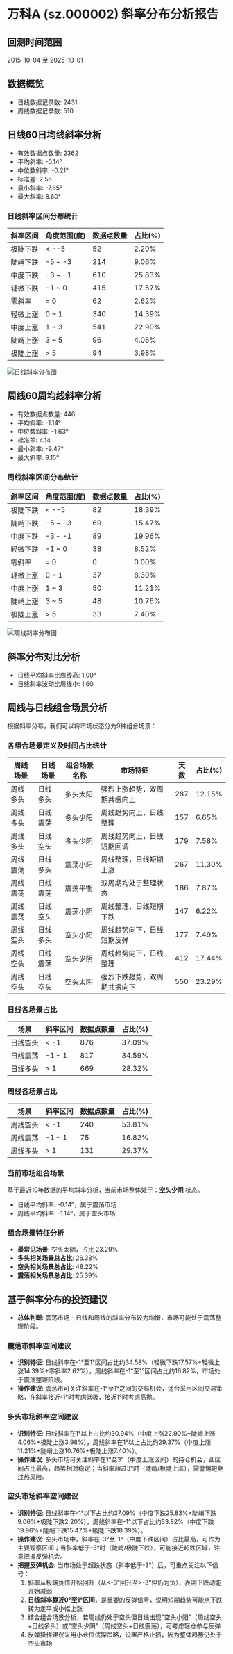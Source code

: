 ﻿# 万科A (sz.000002) 斜率分布分析报告

## 回测时间范围
2015-10-04 至 2025-10-01

## 数据概览
- 日线数据记录数: 2431
- 周线数据记录数: 510

## 日线60日均线斜率分析
- 有效数据点数量: 2362
- 平均斜率: -0.14°
- 中位数斜率: -0.21°
- 标准差: 2.55
- 最小斜率: -7.85°
- 最大斜率: 8.60°

### 日线斜率区间分布统计
| 斜率区间 | 角度范围(度) | 数据点数量 | 占比(%) |
|---------|------------|----------|-------|
| 极陡下跌 | < --5 | 52 | 2.20% |
| 陡峭下跌 | -5 ~ -3 | 214 | 9.06% |
| 中度下跌 | -3 ~ -1 | 610 | 25.83% |
| 轻微下跌 | -1 ~ 0 | 415 | 17.57% |
| 零斜率 | = 0 | 62 | 2.62% |
| 轻微上涨 | 0 ~ 1 | 340 | 14.39% |
| 中度上涨 | 1 ~ 3 | 541 | 22.90% |
| 陡峭上涨 | 3 ~ 5 | 96 | 4.06% |
| 极陡上涨 | > 5 | 94 | 3.98% |

![日线斜率分布图](slope_distribution_日线60日均线.png)

## 周线60周均线斜率分析
- 有效数据点数量: 446
- 平均斜率: -1.14°
- 中位数斜率: -1.63°
- 标准差: 4.14
- 最小斜率: -9.47°
- 最大斜率: 9.15°

### 周线斜率区间分布统计
| 斜率区间 | 角度范围(度) | 数据点数量 | 占比(%) |
|---------|------------|----------|-------|
| 极陡下跌 | < --5 | 82 | 18.39% |
| 陡峭下跌 | -5 ~ -3 | 69 | 15.47% |
| 中度下跌 | -3 ~ -1 | 89 | 19.96% |
| 轻微下跌 | -1 ~ 0 | 38 | 8.52% |
| 零斜率 | = 0 | 0 | 0.00% |
| 轻微上涨 | 0 ~ 1 | 37 | 8.30% |
| 中度上涨 | 1 ~ 3 | 50 | 11.21% |
| 陡峭上涨 | 3 ~ 5 | 48 | 10.76% |
| 极陡上涨 | > 5 | 33 | 7.40% |

![周线斜率分布图](slope_distribution_周线60周均线.png)

## 斜率分布对比分析
- 日线平均斜率比周线高: 1.00°
- 日线斜率波动比周线小: 1.60

## 周线与日线组合场景分析
根据斜率分布，我们可以将市场状态分为9种组合场景：

### 各组合场景定义及时间占比统计
| 周线场景 | 日线场景 | 组合场景名称 | 市场特征 | 天数 | 占比(%) |
|---------|---------|------------|---------|-----|-------|
| 周线多头 | 日线多头 | 多头太阳 | 强烈上涨趋势，双周期共振向上 | 287 | 12.15% |
| 周线多头 | 日线震荡 | 多头少阳 | 周线趋势向上，日线整理 | 157 | 6.65% |
| 周线多头 | 日线空头 | 多头少阴 | 周线趋势向上，日线短期回调 | 179 | 7.58% |
| 周线震荡 | 日线多头 | 震荡小阳 | 周线整理，日线短期上涨 | 267 | 11.30% |
| 周线震荡 | 日线震荡 | 震荡平衡 | 双周期均处于整理状态 | 186 | 7.87% |
| 周线震荡 | 日线空头 | 震荡小阴 | 周线整理，日线短期下跌 | 147 | 6.22% |
| 周线空头 | 日线多头 | 空头小阳 | 周线趋势向下，日线短期反弹 | 177 | 7.49% |
| 周线空头 | 日线震荡 | 空头少阴 | 周线趋势向下，日线整理 | 412 | 17.44% |
| 周线空头 | 日线空头 | 空头太阴 | 强烈下跌趋势，双周期共振向下 | 550 | 23.29% |

### 日线各场景占比
| 场景 | 斜率区间 | 数据点数量 | 占比(%) |
|-----|---------|----------|-------|
| 日线空头 | < -1 | 876 | 37.09% |
| 日线震荡 | -1 ~ 1 | 817 | 34.59% |
| 日线多头 | > 1 | 669 | 28.32% |

### 周线各场景占比
| 场景 | 斜率区间 | 数据点数量 | 占比(%) |
|-----|---------|----------|-------|
| 周线空头 | < -1 | 240 | 53.81% |
| 周线震荡 | -1 ~ 1 | 75 | 16.82% |
| 周线多头 | > 1 | 131 | 29.37% |

### 当前市场组合场景
基于最近10年数据的平均斜率分析，当前市场整体处于：**空头少阴** 状态。
- 日线平均斜率: -0.14°，属于震荡市场
- 周线平均斜率: -1.14°，属于空头市场

### 组合场景特征分析
- **最常见场景**: 空头太阴，占比 23.29%
- **多头相关场景总占比**: 26.38%
- **空头相关场景总占比**: 48.22%
- **震荡相关场景总占比**: 25.39%

## 基于斜率分布的投资建议
- **总体判断**: 震荡市场 - 日线和周线的斜率分布较为均衡，市场可能处于震荡整理阶段。

### 震荡市斜率空间建议
- **识别特征**: 日线斜率在-1°至1°区间占比约34.58%（轻微下跌17.57%+轻微上涨14.39%+零斜率2.62%），周线斜率在-1°至1°区间占比约16.82%，市场处于震荡整理阶段。
- **操作建议**: 震荡市可关注斜率在-1°至1°之间的交易机会，适合采用区间交易策略，在斜率接近-1°时考虑低吸，接近1°时考虑高抛。

### 多头市场斜率空间建议
- **识别特征**: 日线斜率在1°以上占比约30.94%（中度上涨22.90%+陡峭上涨4.06%+极陡上涨3.98%），周线斜率在1°以上占比约29.37%（中度上涨11.21%+陡峭上涨10.76%+极陡上涨7.40%）。
- **操作建议**: 多头市场可关注斜率在1°至3°（中度上涨区间）的持仓机会，此区间占比最高，趋势相对稳定；当斜率超过3°时（陡峭/极陡上涨），需警惕短期过热风险。

### 空头市场斜率空间建议
- **识别特征**: 日线斜率在-1°以下占比约37.09%（中度下跌25.83%+陡峭下跌9.06%+极陡下跌2.20%），周线斜率在-1°以下占比约53.82%（中度下跌19.96%+陡峭下跌15.47%+极陡下跌18.39%）。
- **操作建议**: 空头市场中，斜率在-3°至-1°（中度下跌区间）占比最高，可作为主要观察区间；当斜率低于-3°时（陡峭/极陡下跌），可能接近超跌区域，注意把握反弹机会。
- **把握反弹机会**: 当市场处于超跌状态（斜率低于-3°）后，可重点关注以下信号：
  1. 斜率从极端负值开始回升（从<-3°回升至>-3°但仍为负），表明下跌动能开始减弱
  2. **日线斜率靠近0°至1°区间**，是重要的反弹信号，说明短期趋势可能从下跌转为走平或小幅上涨
  3. 结合组合场景分析，若周线仍处于空头但日线出现"空头小阳"（周线空头+日线多头）或"空头少阴"（周线空头+日线震荡），可考虑轻仓参与反弹
  4. 反弹操作建议采用小仓位试探策略，设置严格止损，因为整体趋势仍处于空头市场